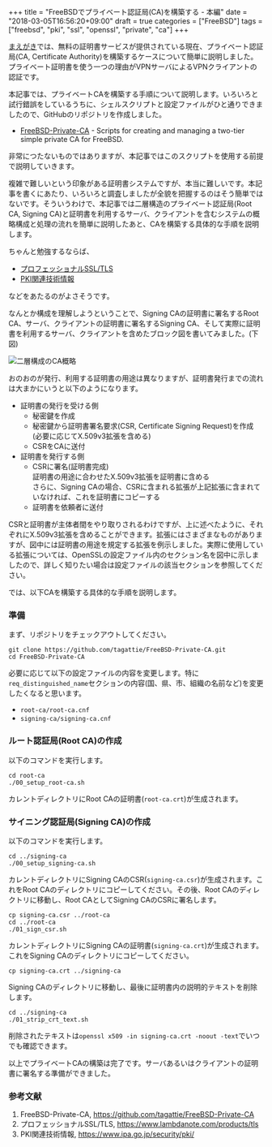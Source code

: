 +++
title = "FreeBSDでプライベート認証局(CA)を構築する - 本編"
date = "2018-03-05T16:56:20+09:00"
draft = true
categories = ["FreeBSD"]
tags = ["freebsd", "pki", "ssl", "openssl", "private", "ca"]
+++

[まえがき](/post/freebsd-private-ca-intro/)では、無料の証明書サービスが提供されている現在、プライベート認証局(CA, Certificate Authority)を構築するケースについて簡単に説明しました。プライベート証明書を使う一つの理由がVPNサーバによるVPNクライアントの認証です。

本記事では、プライベートCAを構築する手順について説明します。いろいろと試行錯誤をしているうちに、シェルスクリプトと設定ファイルがひと通りできましたので、GitHubのリポジトリを作成しました。

- [FreeBSD-Private-CA](https://github.com/tagattie/FreeBSD-Private-CA) - Scripts for creating and managing a two-tier simple private CA for FreeBSD.

非常につたないものではありますが、本記事ではこのスクリプトを使用する前提で説明していきます。

複雑で難しいという印象がある証明書システムですが、本当に難しいです。本記事を書くにあたり、いろいろと調査しましたが全貌を把握するのはそう簡単ではないです。そういうわけで、本記事では二層構造のプライベート認証局(Root CA, Signing CA)と証明書を利用するサーバ、クライアントを含むシステムの概略構成と処理の流れを簡単に説明したあと、CAを構築する具体的な手順を説明します。

ちゃんと勉強するならば、

- [プロフェッショナルSSL/TLS](https://www.lambdanote.com/products/tls)
- [PKI関連技術情報](https://www.ipa.go.jp/security/pki/)

などをあたるのがよさそうです。

なんとか構成を理解しようということで、Signing CAの証明書に署名するRoot CA、サーバ、クライアントの証明書に署名するSigning CA、そして実際に証明書を利用するサーバ、クライアントを含めたブロック図を書いてみました。(下図)

![二層構成のCA概略](/img/two-tier-ca-overview.png)

おのおのが発行、利用する証明書の用途は異なりますが、証明書発行までの流れは大まかにいうと以下のようになります。

- 証明書の発行を受ける側
    - 秘密鍵を作成
    - 秘密鍵から証明書署名要求(CSR, Certificate Signing Request)を作成  
      (必要に応じてX.509v3拡張を含める)
    - CSRをCAに送付
- 証明書を発行する側
    - CSRに署名(証明書完成)  
      証明書の用途に合わせたX.509v3拡張を証明書に含める  
      さらに、Signing CAの場合、CSRに含まれる拡張が上記拡張に含まれていなければ、これを証明書にコピーする
    - 証明書を依頼者に送付

CSRと証明書が主体者間をやり取りされるわけですが、上に述べたように、それぞれにX.509v3拡張を含めることができます。拡張にはさまざまなものがありますが、図中には証明書の用途を規定する拡張を例示しました。実際に使用している拡張については、OpenSSLの設定ファイル内のセクション名を図中に示しましたので、詳しく知りたい場合は設定ファイルの該当セクションを参照してください。

では、以下CAを構築する具体的な手順を説明します。

### 準備
まず、リポジトリをチェックアウトしてください。

```shell
git clone https://github.com/tagattie/FreeBSD-Private-CA.git
cd FreeBSD-Private-CA
```

必要に応じて以下の設定ファイルの内容を変更します。特に`req_distinguished_name`セクションの内容(国、県、市、組織の名前など)を変更したくなると思います。

- `root-ca/root-ca.cnf`
- `signing-ca/signing-ca.cnf`

### ルート認証局(Root CA)の作成
以下のコマンドを実行します。

```shell
cd root-ca
./00_setup_root-ca.sh
```

カレントディレクトリにRoot CAの証明書(`root-ca.crt`)が生成されます。

### サイニング認証局(Signing CA)の作成 
以下のコマンドを実行します。

```shell
cd ../signing-ca
./00_setup_signing-ca.sh
```

カレントディレクトリにSigning CAのCSR(`signing-ca.csr`)が生成されます。これをRoot CAのディレクトリにコピーしてください。その後、Root CAのディレクトリに移動し、Root CAとしてSigning CAのCSRに署名します。

```shell
cp signing-ca.csr ../root-ca 
cd ../root-ca
./01_sign_csr.sh
```

カレントディレクトリにSigning CAの証明書(`signing-ca.crt`)が生成されます。これをSigning CAのディレクトリにコピーしてください。

```shell
cp signing-ca.crt ../signing-ca
```

Signing CAのディレクトリに移動し、最後に証明書内の説明的テキストを削除します。

```shell
cd ../signing-ca
./01_strip_crt_text.sh
```

削除されたテキストは`openssl x509 -in signing-ca.crt -noout -text`でいつでも確認できます。

以上でプライベートCAの構築は完了です。サーバあるいはクライアントの証明書に署名する準備ができました。


### 参考文献
1. FreeBSD-Private-CA, https://github.com/tagattie/FreeBSD-Private-CA
1. プロフェッショナルSSL/TLS, https://www.lambdanote.com/products/tls
1. PKI関連技術情報, https://www.ipa.go.jp/security/pki/
